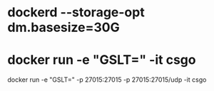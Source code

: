 # dockerd --storage-opt dm.basesize=30G
# docker run -e "GSLT=" -it csgo
docker run -e "GSLT=" -p 27015:27015 -p 27015:27015/udp -it csgo
